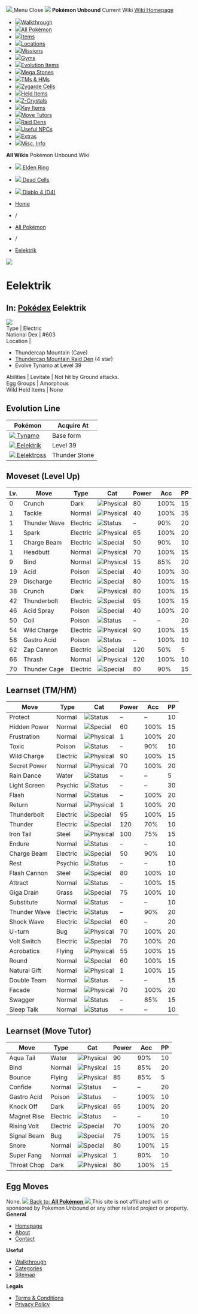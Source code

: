 [ ![](https://static.unboundwiki.com/wp-content/assets/images/2024/07/unbound-game-logo-x50.png) ](https://unboundwiki.com/pokemon/eelektrik/<https:/unboundwiki.com/>)
Menu Close
![](https://static.unboundwiki.com/wp-content/assets/images/2024/07/pokemon-unbound-frozen-heights-game-icon.jpg)
**Pokémon Unbound**
Current Wiki
[ Wiki Homepage ](https://unboundwiki.com/pokemon/eelektrik/<https:/unboundwiki.com/>)
  * [![](https://static.unboundwiki.com/wp-content/assets/images/2024/07/unbound-walkthrough-start-preview.jpg)Walkthrough](https://unboundwiki.com/pokemon/eelektrik/<https:/unboundwiki.com/walkthrough/>)
  * [![](https://static.unboundwiki.com/wp-content/assets/images/2024/07/pokemon-unbound-lab-exterior-150x150.jpg)All Pokémon](https://unboundwiki.com/pokemon/eelektrik/<https:/unboundwiki.com/pokemon/>)
  * [![](https://static.unboundwiki.com/wp-content/assets/images/2024/07/items-market-150x150.jpg)Items](https://unboundwiki.com/pokemon/eelektrik/<https:/unboundwiki.com/items/>)
  * [![](https://static.unboundwiki.com/wp-content/assets/images/2024/08/world-map-pokemon-unbound.jpg)Locations](https://unboundwiki.com/pokemon/eelektrik/<https:/unboundwiki.com/locations/>)
  * [![](https://static.unboundwiki.com/wp-content/assets/images/2024/07/missions-icon-150x150.jpg)Missions](https://unboundwiki.com/pokemon/eelektrik/<https:/unboundwiki.com/missions/>)
  * [![](https://static.unboundwiki.com/wp-content/assets/images/2024/12/exterior-crater-town-gym-200x200.jpg)Gyms](https://unboundwiki.com/pokemon/eelektrik/<https:/unboundwiki.com/gyms/>)
  * [![](https://static.unboundwiki.com/wp-content/assets/images/2024/08/evolutionary-items.jpg)Evolution Items](https://unboundwiki.com/pokemon/eelektrik/<https:/unboundwiki.com/items/evolution-items/>)
  * [![](https://static.unboundwiki.com/wp-content/assets/images/2024/07/mega-stone-150x150.jpg)Mega Stones](https://unboundwiki.com/pokemon/eelektrik/<https:/unboundwiki.com/mega-stones/>)
  * [![](https://static.unboundwiki.com/wp-content/assets/images/2024/07/tmloc-150x150.png)TMs & HMs](https://unboundwiki.com/pokemon/eelektrik/<https:/unboundwiki.com/tms-hms/>)
  * [![](https://static.unboundwiki.com/wp-content/assets/images/2024/08/zygarde-house.jpg)Zygarde Cells](https://unboundwiki.com/pokemon/eelektrik/<https:/unboundwiki.com/items/zygarde-cells/>)
  * [![](https://static.unboundwiki.com/wp-content/assets/images/2024/10/helditems-endgame-shop-200x200.jpg)Held Items](https://unboundwiki.com/pokemon/eelektrik/<https:/unboundwiki.com/items/held-items/>)
  * [![](https://static.unboundwiki.com/wp-content/assets/images/2024/08/zcrystals-listing-preview.jpg)Z-Crystals](https://unboundwiki.com/pokemon/eelektrik/<https:/unboundwiki.com/z-crystals/>)
  * [![](https://static.unboundwiki.com/wp-content/assets/images/2024/08/cube.jpg)Key Items](https://unboundwiki.com/pokemon/eelektrik/<https:/unboundwiki.com/items/key-items/>)
  * [![](https://static.unboundwiki.com/wp-content/assets/images/2024/09/move-tutors-preview.jpg)Move Tutors](https://unboundwiki.com/pokemon/eelektrik/<https:/unboundwiki.com/misc-info/move-tutors/>)
  * [![](https://static.unboundwiki.com/wp-content/assets/images/2024/10/raid-den-area-pokemon-unbound-lightv.jpg)Raid Dens](https://unboundwiki.com/pokemon/eelektrik/<https:/unboundwiki.com/raid-dens/>)
  * [![](https://static.unboundwiki.com/wp-content/assets/images/2024/11/useful-npc-preview-200x200.jpg)Useful NPCs](https://unboundwiki.com/pokemon/eelektrik/<https:/unboundwiki.com/misc-info/useful-npcs/>)
  * [![](https://static.unboundwiki.com/wp-content/assets/images/2024/10/kyurem-unbound-sidequest-200x200.jpg)Extras](https://unboundwiki.com/pokemon/eelektrik/<https:/unboundwiki.com/extras/>)
  * [![](https://static.unboundwiki.com/wp-content/assets/images/2024/08/dehara-mart.png)Misc. Info](https://unboundwiki.com/pokemon/eelektrik/<https:/unboundwiki.com/misc-info/>)


**All Wikis**
Pokémon Unbound Wiki
  * [ ![](https://unboundwiki.com/wp-content/themes/stratswiki/assets/img/wiki/elden-ring.png) Elden Ring ](https://unboundwiki.com/pokemon/eelektrik/<#>)
  * [ ![](https://unboundwiki.com/wp-content/themes/stratswiki/assets/img/wiki/dead-cells.jpg) Dead Cells ](https://unboundwiki.com/pokemon/eelektrik/<#>)
  * [ ![](https://unboundwiki.com/wp-content/themes/stratswiki/assets/img/wiki/diablo.png) Diablo 4 (D4) ](https://unboundwiki.com/pokemon/eelektrik/<#>)


  * [ Home ](https://unboundwiki.com/pokemon/eelektrik/<https:/unboundwiki.com/>)
  * /
  * [ All Pokémon ](https://unboundwiki.com/pokemon/eelektrik/<https:/unboundwiki.com/pokemon/>)
  * /
  * [ Eelektrik ](https://unboundwiki.com/pokemon/eelektrik/<https:/unboundwiki.com/pokemon/eelektrik/>)

![](https://static.unboundwiki.com/wp-content/assets/images/2024/12/eelektrik-scaled-1.png)
# Eelektrik
In: [Pokédex](https://unboundwiki.com/pokemon/eelektrik/<https:/unboundwiki.com/category/pokedex/>)
Eelektrik  
---  
![](https://static.unboundwiki.com/wp-content/assets/sprites/pokemon/eelektrik.png)  
Type | Electric  
National Dex | #603  
Location | 
  * Thundercap Mountain (Cave)
  * [Thundercap Mountain Raid Den](https://unboundwiki.com/pokemon/eelektrik/<https:/unboundwiki.com/raid-dens/thundercap-mountain-raid-den/>) (4 star)
  * Evolve Tynamo at Level 39

  
Abilities | Levitate | Not hit by Ground attacks.  
Egg Groups | Amorphous  
Wild Held Items | None  
## Evolution Line
Pokémon | Acquire At  
---|---  
[![](https://static.unboundwiki.com/wp-content/assets/sprites/pokemon/tynamo.png) Tynamo](https://unboundwiki.com/pokemon/eelektrik/<https:/unboundwiki.com/pokemon/tynamo/>) | Base form  
[![](https://static.unboundwiki.com/wp-content/assets/sprites/pokemon/eelektrik.png) Eelektrik](https://unboundwiki.com/pokemon/eelektrik/<https:/unboundwiki.com/pokemon/eelektrik/>) | Level 39  
[![](https://static.unboundwiki.com/wp-content/assets/sprites/pokemon/eelektross.png) Eelektross](https://unboundwiki.com/pokemon/eelektrik/<https:/unboundwiki.com/pokemon/eelektross/>) | Thunder Stone  
## Moveset (Level Up)
Lv. | Move | Type | Cat | Power | Acc | PP  
---|---|---|---|---|---|---  
0 | Crunch | Dark | ![Physical](https://static.unboundwiki.com/wp-content/assets/icons/ui/physical.png) | 80 | 100% | 15  
1 | Tackle | Normal | ![Physical](https://static.unboundwiki.com/wp-content/assets/icons/ui/physical.png) | 40 | 100% | 35  
1 | Thunder Wave | Electric | ![Status](https://static.unboundwiki.com/wp-content/assets/icons/ui/status.png) | – | 90% | 20  
1 | Spark | Electric | ![Physical](https://static.unboundwiki.com/wp-content/assets/icons/ui/physical.png) | 65 | 100% | 20  
1 | Charge Beam | Electric | ![Special](https://static.unboundwiki.com/wp-content/assets/icons/ui/special.png) | 50 | 90% | 10  
1 | Headbutt | Normal | ![Physical](https://static.unboundwiki.com/wp-content/assets/icons/ui/physical.png) | 70 | 100% | 15  
9 | Bind | Normal | ![Physical](https://static.unboundwiki.com/wp-content/assets/icons/ui/physical.png) | 15 | 85% | 20  
19 | Acid | Poison | ![Special](https://static.unboundwiki.com/wp-content/assets/icons/ui/special.png) | 40 | 100% | 30  
29 | Discharge | Electric | ![Special](https://static.unboundwiki.com/wp-content/assets/icons/ui/special.png) | 80 | 100% | 15  
38 | Crunch | Dark | ![Physical](https://static.unboundwiki.com/wp-content/assets/icons/ui/physical.png) | 80 | 100% | 15  
42 | Thunderbolt | Electric | ![Special](https://static.unboundwiki.com/wp-content/assets/icons/ui/special.png) | 95 | 100% | 15  
46 | Acid Spray | Poison | ![Special](https://static.unboundwiki.com/wp-content/assets/icons/ui/special.png) | 40 | 100% | 20  
50 | Coil | Poison | ![Status](https://static.unboundwiki.com/wp-content/assets/icons/ui/status.png) | – | – | 20  
54 | Wild Charge | Electric | ![Physical](https://static.unboundwiki.com/wp-content/assets/icons/ui/physical.png) | 90 | 100% | 15  
58 | Gastro Acid | Poison | ![Status](https://static.unboundwiki.com/wp-content/assets/icons/ui/status.png) | – | 100% | 10  
62 | Zap Cannon | Electric | ![Special](https://static.unboundwiki.com/wp-content/assets/icons/ui/special.png) | 120 | 50% | 5  
66 | Thrash | Normal | ![Physical](https://static.unboundwiki.com/wp-content/assets/icons/ui/physical.png) | 120 | 100% | 10  
70 | Thunder Cage | Electric | ![Special](https://static.unboundwiki.com/wp-content/assets/icons/ui/special.png) | 80 | 90% | 15  
## Learnset (TM/HM)
Move | Type | Cat | Power | Acc | PP  
---|---|---|---|---|---  
Protect | Normal | ![Status](https://static.unboundwiki.com/wp-content/assets/icons/ui/status.png) | – | – | 10  
Hidden Power | Normal | ![Special](https://static.unboundwiki.com/wp-content/assets/icons/ui/special.png) | 60 | 100% | 15  
Frustration | Normal | ![Physical](https://static.unboundwiki.com/wp-content/assets/icons/ui/physical.png) | 1 | 100% | 20  
Toxic | Poison | ![Status](https://static.unboundwiki.com/wp-content/assets/icons/ui/status.png) | – | 90% | 10  
Wild Charge | Electric | ![Physical](https://static.unboundwiki.com/wp-content/assets/icons/ui/physical.png) | 90 | 100% | 15  
Secret Power | Normal | ![Physical](https://static.unboundwiki.com/wp-content/assets/icons/ui/physical.png) | 70 | 100% | 20  
Rain Dance | Water | ![Status](https://static.unboundwiki.com/wp-content/assets/icons/ui/status.png) | – | – | 5  
Light Screen | Psychic | ![Status](https://static.unboundwiki.com/wp-content/assets/icons/ui/status.png) | – | – | 30  
Flash | Normal | ![Status](https://static.unboundwiki.com/wp-content/assets/icons/ui/status.png) | – | 100% | 20  
Return | Normal | ![Physical](https://static.unboundwiki.com/wp-content/assets/icons/ui/physical.png) | 1 | 100% | 20  
Thunderbolt | Electric | ![Special](https://static.unboundwiki.com/wp-content/assets/icons/ui/special.png) | 95 | 100% | 15  
Thunder | Electric | ![Special](https://static.unboundwiki.com/wp-content/assets/icons/ui/special.png) | 120 | 70% | 10  
Iron Tail | Steel | ![Physical](https://static.unboundwiki.com/wp-content/assets/icons/ui/physical.png) | 100 | 75% | 15  
Endure | Normal | ![Status](https://static.unboundwiki.com/wp-content/assets/icons/ui/status.png) | – | – | 10  
Charge Beam | Electric | ![Special](https://static.unboundwiki.com/wp-content/assets/icons/ui/special.png) | 50 | 90% | 10  
Rest | Psychic | ![Status](https://static.unboundwiki.com/wp-content/assets/icons/ui/status.png) | – | – | 10  
Flash Cannon | Steel | ![Special](https://static.unboundwiki.com/wp-content/assets/icons/ui/special.png) | 80 | 100% | 10  
Attract | Normal | ![Status](https://static.unboundwiki.com/wp-content/assets/icons/ui/status.png) | – | 100% | 15  
Giga Drain | Grass | ![Special](https://static.unboundwiki.com/wp-content/assets/icons/ui/special.png) | 75 | 100% | 10  
Substitute | Normal | ![Status](https://static.unboundwiki.com/wp-content/assets/icons/ui/status.png) | – | – | 10  
Thunder Wave | Electric | ![Status](https://static.unboundwiki.com/wp-content/assets/icons/ui/status.png) | – | 90% | 20  
Shock Wave | Electric | ![Special](https://static.unboundwiki.com/wp-content/assets/icons/ui/special.png) | 60 | – | 20  
U-turn | Bug | ![Physical](https://static.unboundwiki.com/wp-content/assets/icons/ui/physical.png) | 70 | 100% | 20  
Volt Switch | Electric | ![Special](https://static.unboundwiki.com/wp-content/assets/icons/ui/special.png) | 70 | 100% | 20  
Acrobatics | Flying | ![Physical](https://static.unboundwiki.com/wp-content/assets/icons/ui/physical.png) | 55 | 100% | 15  
Round | Normal | ![Special](https://static.unboundwiki.com/wp-content/assets/icons/ui/special.png) | 60 | 100% | 15  
Natural Gift | Normal | ![Physical](https://static.unboundwiki.com/wp-content/assets/icons/ui/physical.png) | 1 | 100% | 15  
Double Team | Normal | ![Status](https://static.unboundwiki.com/wp-content/assets/icons/ui/status.png) | – | – | 15  
Facade | Normal | ![Physical](https://static.unboundwiki.com/wp-content/assets/icons/ui/physical.png) | 70 | 100% | 20  
Swagger | Normal | ![Status](https://static.unboundwiki.com/wp-content/assets/icons/ui/status.png) | – | 85% | 15  
Sleep Talk | Normal | ![Status](https://static.unboundwiki.com/wp-content/assets/icons/ui/status.png) | – | – | 10  
## Learnset (Move Tutor)
Move | Type | Cat | Power | Acc | PP  
---|---|---|---|---|---  
Aqua Tail | Water | ![Physical](https://static.unboundwiki.com/wp-content/assets/icons/ui/physical.png) | 90 | 90% | 10  
Bind | Normal | ![Physical](https://static.unboundwiki.com/wp-content/assets/icons/ui/physical.png) | 15 | 85% | 20  
Bounce | Flying | ![Physical](https://static.unboundwiki.com/wp-content/assets/icons/ui/physical.png) | 85 | 85% | 5  
Confide | Normal | ![Status](https://static.unboundwiki.com/wp-content/assets/icons/ui/status.png) | – | – | 20  
Gastro Acid | Poison | ![Status](https://static.unboundwiki.com/wp-content/assets/icons/ui/status.png) | – | 100% | 10  
Knock Off | Dark | ![Physical](https://static.unboundwiki.com/wp-content/assets/icons/ui/physical.png) | 65 | 100% | 20  
Magnet Rise | Electric | ![Status](https://static.unboundwiki.com/wp-content/assets/icons/ui/status.png) | – | – | 10  
Rising Volt | Electric | ![Special](https://static.unboundwiki.com/wp-content/assets/icons/ui/special.png) | 70 | 100% | 20  
Signal Beam | Bug | ![Special](https://static.unboundwiki.com/wp-content/assets/icons/ui/special.png) | 75 | 100% | 15  
Snore | Normal | ![Special](https://static.unboundwiki.com/wp-content/assets/icons/ui/special.png) | 80 | 100% | 15  
Super Fang | Normal | ![Physical](https://static.unboundwiki.com/wp-content/assets/icons/ui/physical.png) | 1 | 90% | 10  
Throat Chop | Dark | ![Physical](https://static.unboundwiki.com/wp-content/assets/icons/ui/physical.png) | 80 | 100% | 15  
## Egg Moves
None. 
[ ![](https://static.unboundwiki.com/wp-content/assets/images/2024/07/pokemon-unbound-lab-exterior.jpg) Back to: **All Pokémon** ](https://unboundwiki.com/pokemon/eelektrik/<https:/unboundwiki.com/pokemon/>)
[ ![](https://static.unboundwiki.com/wp-content/assets/images/2024/07/unbound-game-logo-x50.png) ](https://unboundwiki.com/pokemon/eelektrik/<https:/unboundwiki.com/>)
This site is not affiliated with or sponsored by Pokemon Unbound or any other related project or property. 
**General**
  * [ Homepage ](https://unboundwiki.com/pokemon/eelektrik/<https:/unboundwiki.com/>)
  * [ About ](https://unboundwiki.com/pokemon/eelektrik/<https:/unboundwiki.com/about/>)
  * [ Contact ](https://unboundwiki.com/pokemon/eelektrik/<https:/unboundwiki.com/contact/>)


**Useful**
  * [ Walkthrough ](https://unboundwiki.com/pokemon/eelektrik/<https:/unboundwiki.com/walkthrough/>)
  * [ Categories ](https://unboundwiki.com/pokemon/eelektrik/<https:/unboundwiki.com/categories/>)
  * [ Sitemap ](https://unboundwiki.com/pokemon/eelektrik/<https:/unboundwiki.com/sitemap/>)


**Legals**
  * [ Terms & Conditions ](https://unboundwiki.com/pokemon/eelektrik/<https:/unboundwiki.com/terms-conditions/>)
  * [ Privacy Policy ](https://unboundwiki.com/pokemon/eelektrik/<https:/unboundwiki.com/privacy-policy/>)


